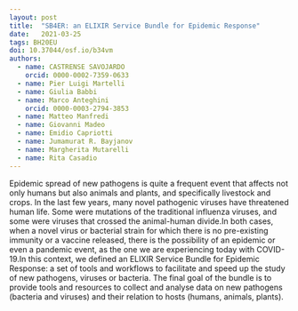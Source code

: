 ```yaml
---
layout: post
title:  "SB4ER: an ELIXIR Service Bundle for Epidemic Response"
date:   2021-03-25
tags: BH20EU
doi: 10.37044/osf.io/b34vm
authors:
  - name: CASTRENSE SAVOJARDO
    orcid: 0000-0002-7359-0633
  - name: Pier Luigi Martelli
  - name: Giulia Babbi
  - name: Marco Anteghini
    orcid: 0000-0003-2794-3853
  - name: Matteo Manfredi
  - name: Giovanni Madeo
  - name: Emidio Capriotti
  - name: Jumamurat R. Bayjanov
  - name: Margherita Mutarelli
  - name: Rita Casadio
---
```


Epidemic spread of new pathogens is quite a frequent event that affects not only humans but also animals and plants, and specifically livestock and crops. In the last few years, many novel pathogenic viruses have threatened human life. Some were mutations of the traditional influenza viruses, and some were viruses that crossed the animal-human divide.In both cases, when a novel virus or bacterial strain for which there is no pre-existing immunity or a vaccine released, there is the possibility of an epidemic or even a pandemic event, as the one we are experiencing today with COVID-19.In this context, we defined an ELIXIR Service Bundle for Epidemic Response: a set of tools and workflows to facilitate and speed up the study of new pathogens, viruses or bacteria. The final goal of the bundle is to provide tools and resources to collect and analyse data on new pathogens (bacteria and viruses) and their relation to hosts (humans, animals, plants).

